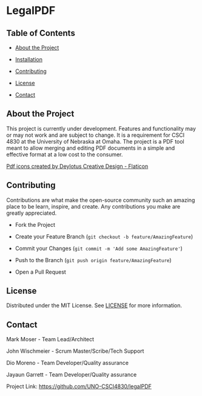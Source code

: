 <!-- Project Title -->

# LegalPDF

<!-- TABLE OF CONTENTS -->

## Table of Contents

- [About the Project](#about-the-project)

- [Installation](https://github.com/UNO-CSCI4830/legalPDF/blob/main/Installation.md)

- [Contributing](#contributing)

- [License](#license)

- [Contact](#contact)

<!-- About the Project -->

## About the Project

This project is currently under development. Features and functionality may or may not work and are subject to change.
It is a requirement for CSCI 4830 at the University of Nebraska at Omaha. The project is a PDF tool meant to allow merging and editing PDF documents in a simple and effective format at a low cost to the consumer.

<a href="https://www.flaticon.com/free-icons/pdf" title="pdf icons">Pdf icons created by Deylotus Creative Design - Flaticon</a>

<!-- Contributing -->

## Contributing

Contributions are what make the open-source community such an amazing place to be learn, inspire, and create. Any contributions you make are greatly appreciated.

- Fork the Project

- Create your Feature Branch (`git checkout -b feature/AmazingFeature`)

- Commit your Changes (`git commit -m 'Add some AmazingFeature'`)

- Push to the Branch (`git push origin feature/AmazingFeature`)

- Open a Pull Request

<!-- License -->

## License

Distributed under the MIT License. See [LICENSE](LICENSE) for more information.

<!-- Contact -->

## Contact

Mark Moser - Team Lead/Architect

John Wischmeier - Scrum Master/Scribe/Tech Support

Dio Moreno - Team Developer/Quality assurance

Jayaun Garrett - Team Developer/Quality assurance

Project Link: https://github.com/UNO-CSCI4830/legalPDF
